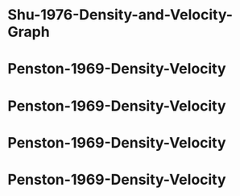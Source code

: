 # Shu-1976-Density-and-Velocity-Graph
# Penston-1969-Density-Velocity
# Penston-1969-Density-Velocity
# Penston-1969-Density-Velocity
# Penston-1969-Density-Velocity
